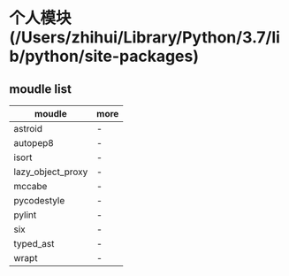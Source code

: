 # 个人模块 (/Users/zhihui/Library/Python/3.7/lib/python/site-packages)

## moudle list

| moudle            | more |
| ----------------- | ---- |
| astroid           | -    |
| autopep8          | -    |
| isort             | -    |
| lazy_object_proxy | -    |
| mccabe            | -    |
| pycodestyle       | -    |
| pylint            | -    |
| six               | -    |
| typed_ast         | -    |
| wrapt             | -    |
